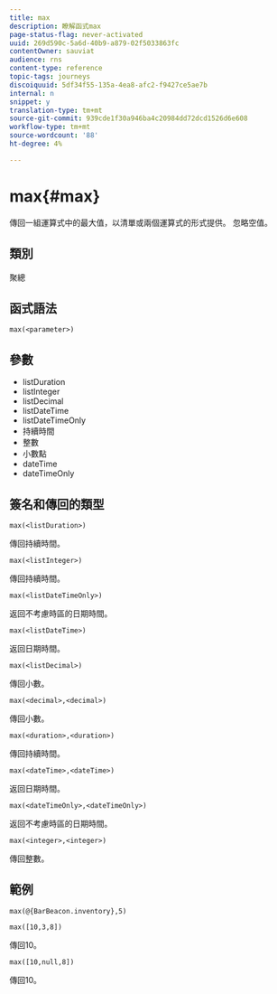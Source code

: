 ```yaml
---
title: max
description: 瞭解函式max
page-status-flag: never-activated
uuid: 269d590c-5a6d-40b9-a879-02f5033863fc
contentOwner: sauviat
audience: rns
content-type: reference
topic-tags: journeys
discoiquuid: 5df34f55-135a-4ea8-afc2-f9427ce5ae7b
internal: n
snippet: y
translation-type: tm+mt
source-git-commit: 939cde1f30a946ba4c20984dd72dcd1526d6e608
workflow-type: tm+mt
source-wordcount: '88'
ht-degree: 4%

---
```


# max{#max}

傳回一組運算式中的最大值，以清單或兩個運算式的形式提供。 忽略空值。

## 類別

聚總

## 函式語法

`max(<parameter>)`

## 參數

* listDuration
* listInteger
* listDecimal
* listDateTime
* listDateTimeOnly
* 持續時間
* 整數
* 小數點
* dateTime
* dateTimeOnly

## 簽名和傳回的類型

`max(<listDuration>)`

傳回持續時間。

`max(<listInteger>)`

傳回持續時間。

`max(<listDateTimeOnly>)`

返回不考慮時區的日期時間。

`max(<listDateTime>)`

返回日期時間。

`max(<listDecimal>)`

傳回小數。

`max(<decimal>,<decimal>)`

傳回小數。

`max(<duration>,<duration>)`

傳回持續時間。

`max(<dateTime>,<dateTime>)`

返回日期時間。

`max(<dateTimeOnly>,<dateTimeOnly>)`

返回不考慮時區的日期時間。

`max(<integer>,<integer>)`

傳回整數。

## 範例

`max(@{BarBeacon.inventory},5)`

`max([10,3,8])`

傳回10。

`max([10,null,8])`

傳回10。
